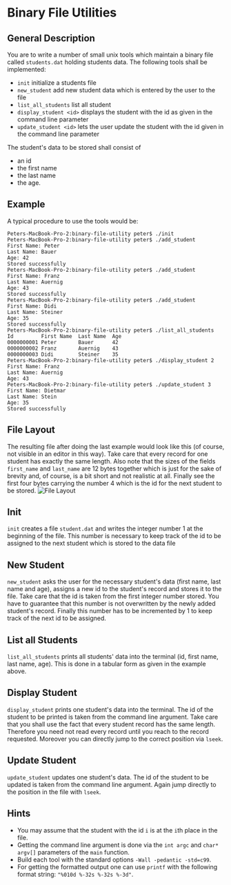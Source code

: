 # Binary File Utilities
## General Description
You are to write a number of small unix tools which maintain a binary file called `students.dat` holding students data. The following tools shall be implemented:

- `init` initialize a students file
- `new_student` add new student data which is entered by the user to the file
- `list_all_students` list all student
- `display_student <id>` displays the student with the id as given in the command line parameter
- `update_student <id>` lets the user update the student with the id given in the command line parameter

The student's data to be stored shall consist of
- an id
- the first name
- the last name
- the age.

## Example
A typical procedure to use the tools would be:
```
Peters-MacBook-Pro-2:binary-file-utility peter$ ./init
Peters-MacBook-Pro-2:binary-file-utility peter$ ./add_student
First Name: Peter
Last Name: Bauer
Age: 42
Stored successfully
Peters-MacBook-Pro-2:binary-file-utility peter$ ./add_student
First Name: Franz
Last Name: Auernig
Age: 43
Stored successfully
Peters-MacBook-Pro-2:binary-file-utility peter$ ./add_student
First Name: Didi
Last Name: Steiner
Age: 35
Stored successfully
Peters-MacBook-Pro-2:binary-file-utility peter$ ./list_all_students
Id         First Name  Last Name  Age
0000000001 Peter       Bauer      42
0000000002 Franz       Auernig    43
0000000003 Didi        Steiner    35
Peters-MacBook-Pro-2:binary-file-utility peter$ ./display_student 2
First Name: Franz
Last Name: Auernig
Age: 43
Peters-MacBook-Pro-2:binary-file-utility peter$ ./update_student 3
First Name: Dietmar
Last Name: Stein
Age: 35
Stored successfully
```
## File Layout
The resulting file after doing the last example would look like this (of course, not visible in an editor in this way). Take care that every record for one student has exactly the same length. Also note that the sizes of the fields `first_name` and `last_name` are 12 bytes together which is just for the sake of brevity and, of course, is a bit short and not realistic at all. Finally see the first four bytes carrying the number 4 which is the id for the next student to be stored.
![File Layout](FileLayout.001.png)

## Init
`init` creates a file `student.dat` and writes the integer number 1 at the beginning of the file. This number is necessary to keep track of the id to be assigned to the next student which is stored to the data file

## New Student
`new_student` asks the user for the necessary student's data (first name, last name and age), assigns a new id to the student's record and stores it to the file. Take care that the id is taken from the first integer number stored. You have to guarantee that this number is not overwritten by the newly added student's record. Finally this number has to be incremented by 1 to keep track of the next id to be assigned.

## List all Students
`list_all_students` prints all students' data into the terminal (id, first name, last name, age). This is done in a tabular form as given in the example above.

## Display Student
`display_student` prints one student's data into the terminal. The id of the student to be printed is taken from the command line argument. Take care that you shall use the fact that every student record has the same length. Therefore you need not read every record until you reach to the record requested. Moreover you can directly jump to the correct position via `lseek`.

## Update Student
`update_student` updates one student's data. The id of the student to be updated is taken from the command line argument. Again jump directly to the position in the file with `lseek`.

## Hints
- You may assume that the student with the id `i` is at the `i`th place in the file.
- Getting the command line argument is done via the `int argc` and `char* argv[]` parameters of the `main` function.
- Build each tool with the standard options `-Wall -pedantic -std=c99`.
- For getting the formatted output one can use `printf` with the following format string: `"%010d %-32s %-32s %-3d"`.
